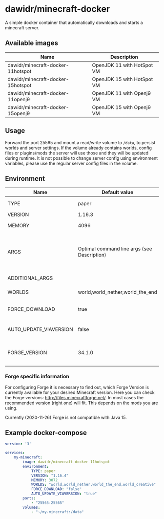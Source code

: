 # dawidr/minecraft-docker
A simple docker container that automatically downloads and starts a minecraft server.

## Available images
| Name                              | Description                |
| --------------------------------- | -------------------------- |
| dawidr/minecraft-docker-11hotspot | OpenJDK 11 with HotSpot VM |
| dawidr/minecraft-docker-15hotspot | OpenJDK 15 with HotSpot VM |
| dawidr/minecraft-docker-11openj9  | OpenJDK 11 with Openj9 VM  |
| dawidr/minecraft-docker-15openj9  | OpenJDK 15 with Openj9 VM  |

## Usage
Forward the port 25565 and mount a read/write volume to `/data`, to persist worlds and server settings. If the volume already contains worlds, config files or plugins/mods the server will use those and they will be updated during runtime. It is not possible to change server config using environment variables, please use the regular server config files in the volume.

## Environment
| Name                   | Default value                               | Description                                                                                                                                                             |
| ---------------------- | ------------------------------------------- | ----------------------------------------------------------------------------------------------------------------------------------------------------------------------- |
| TYPE                   | paper                                       | Which server jar to use. Currently supported: paper, fabric, waterfall                                                                                                  |
| VERSION                | 1.16.3                                      | Which Minecraft version to use                                                                                                                                          |
| MEMORY                 | 4096                                        | How much RAM to allocate for the server (in MB)                                                                                                                         |
| ARGS                   | Optimal command line args (see Description) | Which arguments to pass to the Java process. Depending on the container it uses them from https://mcflags.emc.gs or https://steinborn.me/posts/tuning-minecraft-openj9/ |
| ADDITIONAL_ARGS        |                                             | Additional arguments if you don't want to overwrite the whole ARGS                                                                                                      |
| WORLDS                 | world,world_nether,world_the_end            | Which world directories to use (ignored for when using waterfall)                                                                                                       |
| FORCE_DOWNLOAD         | true                                        | If set to "false", no server jar will be downloaded if there is already one present from a previous run                                                                 |
| AUTO_UPDATE_VIAVERSION | false                                       | If set to "true", the latest version of ViaVersion will be downloaded and put into the plugins or mods folder                                                           |
| FORGE_VERSION          | 34.1.0                                      | Specific version for the Forge Installer. Only used when `TYPE: forge` is used. See [Forge specific Information](#forge-specific-information) below.                    |

### Forge specific information

For configuring Forge it is necessary to find out, which Forge Version is currently available for your desired Minecraft version.
Here you can check the Forge versions: http://files.minecraftforge.net/.
In most cases the recommended version (right one) will fit. This depends on the mods you are using.

Currently (2020-11-26) Forge is not compatible with Java 15.

## Example docker-compose
```yaml
version: '3'

services:
    my-minecraft:
        image: dawidr/minecraft-docker-11hotspot
        environment:
            TYPE: paper
            VERSION: "1.16.4"
            MEMORY: 3072
            WORLDS: "world,world_nether,world_the_end,world_creative"
            FORCE_DOWNLOAD: "false"
            AUTO_UPDATE_VIAVERSION: "true"
        ports:
            - "25565:25565"
        volumes:
            - "~/my-minecraft:/data"
```
